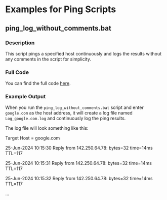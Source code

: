 # Examples for Ping Scripts

## ping_log_without_comments.bat

### Description
This script pings a specified host continuously and logs the results without any comments in the script for simplicity.

### Full Code
You can find the full code [here](ping_log_without_comments.bat).

### Example Output

When you run the `ping_log_without_comments.bat` script and enter `google.com` as the host address, it will create a log file named `Log_google.com.log` and continuously log the ping results.

The log file will look something like this:

Target Host = google.com

25-Jun-2024 10:15:30 Reply from 142.250.64.78: bytes=32 time=14ms TTL=117

25-Jun-2024 10:15:31 Reply from 142.250.64.78: bytes=32 time=14ms TTL=117

25-Jun-2024 10:15:32 Reply from 142.250.64.78: bytes=32 time=14ms TTL=117

...
